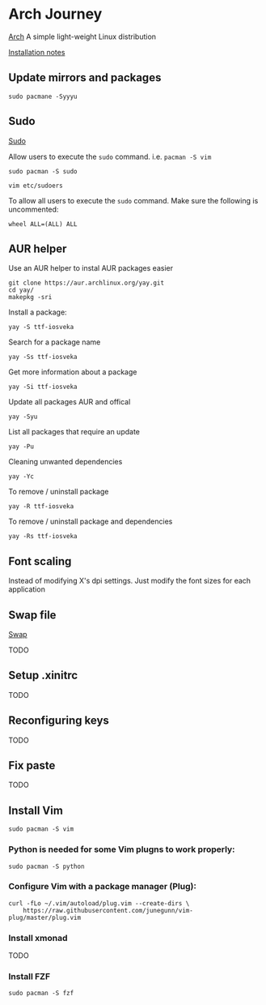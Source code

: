 # Arch Journey

[Arch](https://archlinux.org) A simple light-weight Linux distribution

[Installation notes](http://foo.pub/arch/install)

## Update mirrors and packages

```shell
sudo pacmane -Syyyu
```

## Sudo

[Sudo](https://wiki.archlinux.org/index.php/Sudo)

Allow users to execute the `sudo` command. i.e. `pacman -S vim`

```shell
sudo pacman -S sudo
```

```shell
vim etc/sudoers
```

To allow all users to execute the `sudo` command. Make sure the following is uncommented:

```
wheel ALL=(ALL) ALL
```

## AUR helper

Use an AUR helper to instal AUR packages easier


```shell
git clone https://aur.archlinux.org/yay.git
cd yay/
makepkg -sri
```

Install a package:

```shell
yay -S ttf-iosveka
```

Search for a package name

```shell
yay -Ss ttf-iosveka
```

Get more information about a package

```shell
yay -Si ttf-iosveka
```

Update all packages AUR and offical

```shell
yay -Syu
```

List all packages that require an update

```shell
yay -Pu
```

Cleaning unwanted dependencies

```shell
yay -Yc
```

To remove / uninstall package

```shell
yay -R ttf-iosveka
```

To remove / uninstall package and dependencies

```shell
yay -Rs ttf-iosveka
```



## Font scaling

Instead of modifying X's dpi settings. Just modify the font sizes for each application

## Swap file

[Swap](https://wiki.archlinux.org/index.php/Swap)

TODO

## Setup .xinitrc

TODO

## Reconfiguring keys

TODO

## Fix paste

TODO

## Install Vim

```shell
sudo pacman -S vim
```

### Python is needed for some Vim plugns to work properly:

```shell
sudo pacman -S python
```

### Configure Vim with a package manager (Plug):

```shell
curl -fLo ~/.vim/autoload/plug.vim --create-dirs \
    https://raw.githubusercontent.com/junegunn/vim-plug/master/plug.vim
```

### Install xmonad

TODO

### Install FZF

```shell
sudo pacman -S fzf
```









```shell
```

